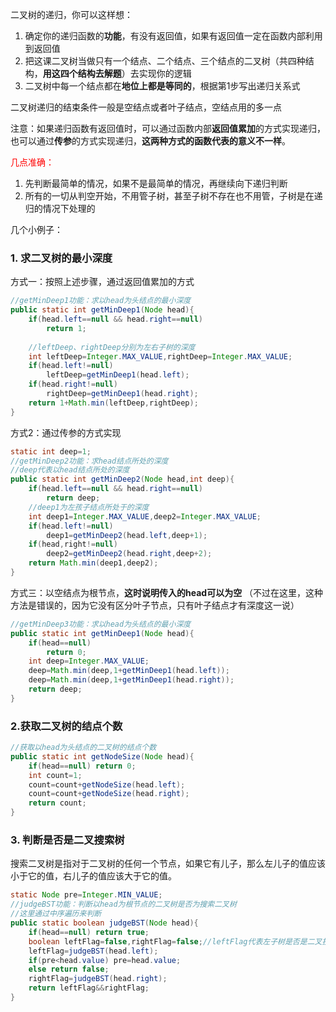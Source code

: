 二叉树的递归，你可以这样想：

1. 确定你的递归函数的**功能**，有没有返回值，如果有返回值一定在函数内部利用到返回值
2. 把这课二叉树当做只有一个结点、二个结点、三个结点的二叉树（共四种结构，**用这四个结构去解题**）去实现你的逻辑
3. 二叉树中每一个结点都在**地位上都是等同的**，根据第1步写出递归关系式

二叉树递归的结束条件一般是空结点或者叶子结点，空结点用的多一点

注意：如果递归函数有返回值时，可以通过函数内部**返回值累加**的方式实现递归，也可以通过**传参**的方式实现递归，**这两种方式的函数代表的意义不一样**。



<font color="red">几点准确：</font>

1. 先判断最简单的情况，如果不是最简单的情况，再继续向下递归判断
2. 所有的一切从判空开始，不用管子树，甚至子树不存在也不用管，子树是在递归的情况下处理的



几个小例子：

### 1. 求二叉树的最小深度

方式一：按照上述步骤，通过返回值累加的方式

```java
//getMinDeep1功能：求以head为头结点的最小深度
public static int getMinDeep1(Node head){
	if(head.left==null && head.right==null)
        return 1;
    
    //leftDeep、rightDeep分别为左右子树的深度
    int leftDeep=Integer.MAX_VALUE,rightDeep=Integer.MAX_VALUE;
    if(head.left!=null)
        leftDeep=getMinDeep1(head.left);
    if(head.right!=null)
        rightDeep=getMinDeep1(head.right);
    return 1+Math.min(leftDeep,rightDeep);
}
```

方式2：通过传参的方式实现

```java
static int deep=1;
//getMinDeep2功能：求head结点所处的深度
//deep代表以head结点所处的深度
public static int getMinDeep2(Node head,int deep){
	if(head.left==null && head.right==null)
        return deep;
    //deep1为左孩子结点所处于的深度
    int deep1=Integer.MAX_VALUE,deep2=Integer.MAX_VALUE;
    if(head.left!=null)
        deep1=getMinDeep2(head.left,deep+1);
    if(head,right!=null)
        deep2=getMinDeep2(head.right,deep+2);
    return Math.min(deep1,deep2);
}
```

方式三：以空结点为根节点，**这时说明传入的head可以为空** （不过在这里，这种方法是错误的，因为它没有区分叶子节点，只有叶子结点才有深度这一说）

```java
//getMinDeep3功能：求以head为头结点的最小深度
public static int getMinDeep1(Node head){
	if(head==null)
        return 0;
    int deep=Integer.MAX_VALUE;
    deep=Math.min(deep,1+getMinDeep1(head.left));
    deep=Math.min(deep,1+getMinDeep1(head.right));
    return deep;
}
```



### 2.获取二叉树的结点个数

```java
//获取以head为头结点的二叉树的结点个数
public static int getNodeSize(Node head){
	if(head==null) return 0;
    int count=1;
    count=count+getNodeSize(head.left);
    count=count+getNodeSize(head.right);
    return count;
}
```



### 3. 判断是否是二叉搜索树

搜索二叉树是指对于二叉树的任何一个节点，如果它有儿子，那么左儿子的值应该小于它的值，右儿子的值应该大于它的值。

```java
static Node pre=Integer.MIN_VALUE;
//judgeBST功能：判断以head为根节点的二叉树是否为搜索二叉树
//这里通过中序遍历来判断
public static boolean judgeBST(Node head){
    if(head==null) return true;
    boolean leftFlag=false,rightFlag=false;//leftFlag代表左子树是否是二叉搜索树
    leftFlag=judgeBST(head.left);
    if(pre<head.value) pre=head.value;
    else return false;
    rightFlag=judgeBST(head.right);
    return leftFlag&&rightFlag;
}
```

